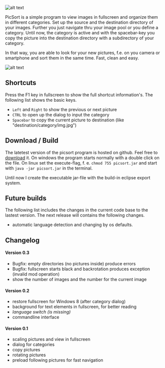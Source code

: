 ![alt text](https://31.media.tumblr.com/bb9e67b5816527cfbb1c13df221fd0c5/tumblr_inline_n2y0y7iVgi1r10owe.png "Logo")

PicSort is a simple program to view images in fullscreen and organize them in different categories. Set up the source and the destination directory of your images. Further you just navigate thru your image pool or you define a category. Until now, the category is active and with the spacebar-key you copy the picture into the destination directory with a subdirectory of your category.

In that way, you are able to look for your new pictures, f.e. on you camera or smartphone and sort them in the same time. Fast, clean and easy.

![alt text](http://abload.de/img/screen16srx.png "Sceenshot")

## Shortcuts ##

Press the F1 key in fullscreen to show the full shortcut information's. The following list shows the basic keys.

 - `Left` and `Right` to show the previous or next picture
 - `CTRL` to open up the dialog to input the category
 - `Spacebar` to copy the current picture to destination (like "destination/category/img.jpg")

## Download / Build ##

The latetest version of the picsort program is hosted on github. Feel free to [download](https://github.com/MilchReis/PicSort/raw/master/bin/picsort_0-3.jar "download-address") it. On windows the program starts normally with a double click on the file. On linux set the execute-flag, f. e. `chmod 755 picsort.jar` and start with `java -jar picsort.jar` in the terminal.

Until now I create the executable jar-file with the build-in eclipse export system.

## Future builds ##
The following list includes the changes in the current code base to the lastest version. The next release will contains the following changes.

 - automatic language detection and changing by os defaults.

## Changelog ##

#### Version 0.3 ####

 - Bugfix: empty directories (no pictures inside) produce errors  
 - Bugfix: fullscreen starts black and backrotation produces exception (invalid mod operation)
 - show the number of images and the number for the current image

#### Version 0.2 ####

 - restore fullscreen for Windows 8 (after category dialog)
 - background for text elements in fullscreen, for better reading
 - *language switch (is missing)*
 - commandline interface

#### Version 0.1 ####

 - scaling pictures and view in fullscreen
 - dialog for categories
 - copy pictures
 - rotating pictures
 - preload following pictures for fast navigation

